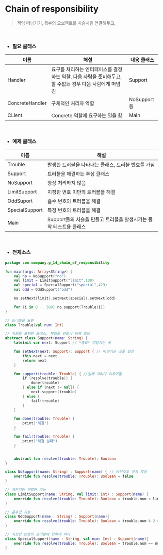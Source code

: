 # Chain of responsibility

> 책임 떠넘기기, 복수의 오브젝트를 사슬처럼 연결해두고, 

<br>

- ### 필요 클래스

| 이름            | 해설                                                                                                    | 대응 클래스  |
|-----------------|---------------------------------------------------------------------------------------------------------|--------------|
| Handler         | 요구를 처리하는 인터페이스를 결정하는 역할, 다음 사람을 준비해두고, 할 수없는 경우 다음 사람에게 떠넘김 | Support      |
| ConcreteHandler | 구체적인 처리자 역할                                                                                    | NoSupport 등 |
| CLient          | Concrete 역할에 요구하는 일을 함                                                                        | Main         |

<br>

- ### 예제 클래스

| 이름           | 해설                                                               |
|----------------|--------------------------------------------------------------------|
| Trouble        | 발생한 트러블을 나타내는 클래스, 트러블 번호를 가짐                |
| Support        | 트러블을 해결하는 추상 클래스                                      |
| NoSupport      | 항상 처리하지 않음                                                 |
| LimitSupport   | 지정한 번호 미만의 트러블을 해결                                   |
| OddSuport      | 홀수 번호의 트러블을 해결                                          |
| SpecialSupport | 특정 번호의 트러블을 해결                                          |
| Main           | Support들의 사슬을 만들고 트러블을 발생시키는 동작 테스트용 클래스 |


<br>

- ### 전체소스

```kotlin
package com.company.p_14_chain_of_responsibility

fun main(args: Array<String>) {
    val no = NoSupport("no")
    val limit = LimitSupport("limit",100)
    val special = SpecialSupport("special",429)
    val odd = OddSupport("odd")

    no.setNext(limit).setNext(special).setNext(odd)

    for (i in 0 .. 500) no.support(Trouble(i))
}

// 트러블을 표현
class Trouble(val num: Int)

// 지원을 표현한 클래스, 채인을 만들기 위해 필요
abstract class Support(name: String) {
    lateinit var next: Support // *중요* 떠넘기는 곳

    fun setNext(next: Support): Support { // 떠넘기는 곳을 설정
        this.next = next
        return next
    }

    fun support(trouble: Trouble) { //실제 처리가 이루어짐 
        if (resolve(trouble)) {
            done(trouble)
        } else if (next != null) {
            next.support(trouble)
        } else {
            fail(trouble)
        }
    }

    fun done(trouble: Trouble) {
        print("해결")
    }

    fun fail(trouble: Trouble) {
        print("해결 실패")
    }


    abstract fun resolve(trouble: Trouble): Boolean
}

class NoSupport(name: String) : Support(name) { // 아무것도 하지 않음
    override fun resolve(trouble: Trouble): Boolean = false
}

// 제한적인 역할만 가능
class LimitSupport(name: String, val limit: Int) : Support(name) {
    override fun resolve(trouble: Trouble): Boolean = trouble.num < limit
}

// 홀수만 가능
class OddSupport(name : String) : Support(name){
    override fun resolve(trouble: Trouble): Boolean = trouble.num % 2 == 1
}

// 지정한 번호의 트러블에 한하여 처리
class SpecialSupport(name : String, val num: Int) : Support(name){
    override fun resolve(trouble: Trouble): Boolean = trouble.num == num
}


```
<br>

